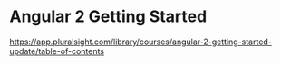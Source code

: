 

# Angular 2 Getting Started

https://app.pluralsight.com/library/courses/angular-2-getting-started-update/table-of-contents

